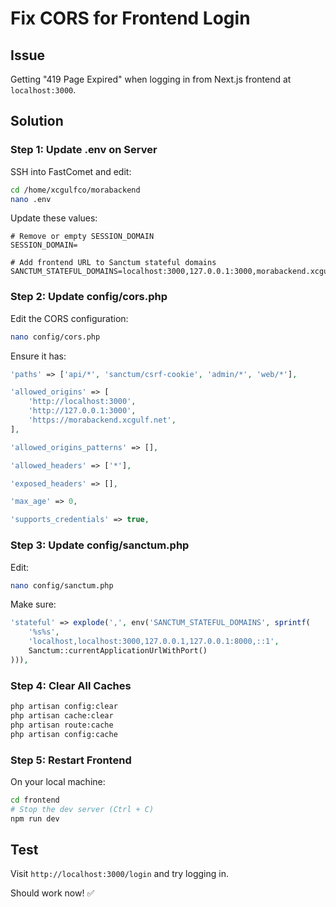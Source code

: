 # Fix CORS for Frontend Login

## Issue
Getting "419 Page Expired" when logging in from Next.js frontend at `localhost:3000`.

## Solution

### Step 1: Update .env on Server

SSH into FastComet and edit:
```bash
cd /home/xcgulfco/morabackend
nano .env
```

Update these values:
```env
# Remove or empty SESSION_DOMAIN
SESSION_DOMAIN=

# Add frontend URL to Sanctum stateful domains
SANCTUM_STATEFUL_DOMAINS=localhost:3000,127.0.0.1:3000,morabackend.xcgulf.net
```

### Step 2: Update config/cors.php

Edit the CORS configuration:
```bash
nano config/cors.php
```

Ensure it has:
```php
'paths' => ['api/*', 'sanctum/csrf-cookie', 'admin/*', 'web/*'],

'allowed_origins' => [
    'http://localhost:3000',
    'http://127.0.0.1:3000',
    'https://morabackend.xcgulf.net',
],

'allowed_origins_patterns' => [],

'allowed_headers' => ['*'],

'exposed_headers' => [],

'max_age' => 0,

'supports_credentials' => true,
```

### Step 3: Update config/sanctum.php

Edit:
```bash
nano config/sanctum.php
```

Make sure:
```php
'stateful' => explode(',', env('SANCTUM_STATEFUL_DOMAINS', sprintf(
    '%s%s',
    'localhost,localhost:3000,127.0.0.1,127.0.0.1:8000,::1',
    Sanctum::currentApplicationUrlWithPort()
))),
```

### Step 4: Clear All Caches

```bash
php artisan config:clear
php artisan cache:clear
php artisan route:cache
php artisan config:cache
```

### Step 5: Restart Frontend

On your local machine:
```bash
cd frontend
# Stop the dev server (Ctrl + C)
npm run dev
```

## Test

Visit `http://localhost:3000/login` and try logging in.

Should work now! ✅
